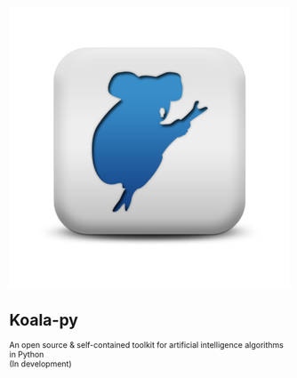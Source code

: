 <p align="center">
  <img src="./Loala-py.png">
</p>

# Koala-py

An open source & self-contained toolkit for artificial intelligence algorithms in Python <br>
(In development)
